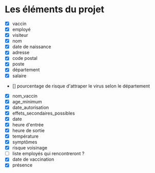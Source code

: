 # Les éléments du projet
-  [x]  vaccin
-  [x]  employé
-  [x]  visiteur
-  [x]  nom
-  [x]  date de naissance
-  [x]  adresse
-  [x]  code postal
-  [x]  poste
-  [x]  département
-  [x]  salaire
-  []  pourcentage de risque d'attraper le virus selon le département
-  [x]  nom_vaccin
-  [x]  age_minimum
-  [x]  date_autorisation
-  [x]  effets_secondaires_possibles
-  [x]  date
-  [x]  heure d'entrée
-  [x]  heure de sortie
-  [x]  température
-  [x]  symptômes
-  [x]  risque voisinage
-  [ ]  liste employés qui rencontreront ? 
-  [x]  date de vaccination
-  [x]  présence
